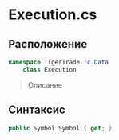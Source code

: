 
# Execution.cs
## Расположение
```csharp
namespace TigerTrade.Tc.Data  
    class Execution
```

> Описание

## Синтаксис
```csharp
public Symbol Symbol { get; }
```
